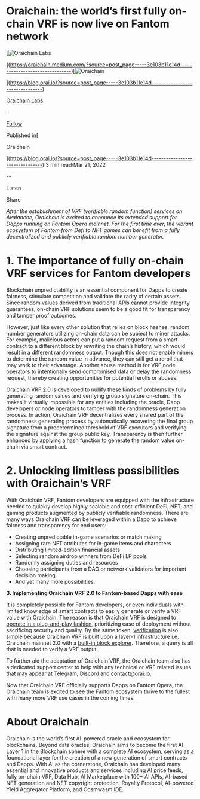 Oraichain: the world’s first fully on-chain VRF is now live on Fantom network
=============================================================================

[![Oraichain Labs](https://miro.medium.com/v2/resize:fill:88:88/1*qkgRIQmh4OF4kLX_OKMiwQ.png)

](https://oraichain.medium.com/?source=post_page-----3e103b11e14d--------------------------------)[![Oraichain](https://miro.medium.com/v2/resize:fill:48:48/1*qkgRIQmh4OF4kLX_OKMiwQ.png)

](https://blog.orai.io/?source=post_page-----3e103b11e14d--------------------------------)

[Oraichain Labs](https://oraichain.medium.com/?source=post_page-----3e103b11e14d--------------------------------)

·

[Follow](https://medium.com/m/signin?actionUrl=https%3A%2F%2Fmedium.com%2F_%2Fsubscribe%2Fuser%2Fea89d3d98052&operation=register&redirect=https%3A%2F%2Fblog.orai.io%2Foraichain-the-worlds-first-fully-on-chain-vrf-is-now-live-on-fantom-network-3e103b11e14d&user=Oraichain+Labs&userId=ea89d3d98052&source=post_page-ea89d3d98052----3e103b11e14d---------------------post_header-----------)

Published in[

Oraichain

](https://blog.orai.io/?source=post_page-----3e103b11e14d--------------------------------)·3 min read·Mar 21, 2022

\--

Listen

Share

_After the establishment of VRF (verifiable random function) services on Avalanche, Oraichain is excited to announce its extended support for Dapps running on Fantom Opera mainnet. For the first time ever, the vibrant ecosystem of Fantom from Defi to NFT games can benefit from a fully decentralized and publicly verifiable random number generator._

**1\. The importance of fully on-chain VRF services for Fantom developers**
===========================================================================

Blockchain unpredictability is an essential component for Dapps to create fairness, stimulate competition and validate the rarity of certain assets. Since random values derived from traditional APIs cannot provide integrity guarantees, on-chain VRF solutions seem to be a good fit for transparency and tamper proof outcomes.

However, just like every other solution that relies on block hashes, random number generators utilizing on-chain data can be subject to miner attacks. For example, malicious actors can put a random request from a smart contract to a different block by rewriting the chain’s history, which would result in a different randomness output. Though this does not enable miners to determine the random value in advance, they can still get a reroll that may work to their advantage. Another abuse method is for VRF node operators to intentionally send compromised data or delay the randomness request, thereby creating opportunities for potential rerolls or abuses.

[Oraichain VRF 2.0](https://docs.orai.io/vrf/introduction) is developed to nullify these kinds of problems by fully generating random values and verifying group signature on-chain. This makes it virtually impossible for any entities including the oracle, Dapp developers or node operators to tamper with the randomness generation process. In action, Oraichain VRF decentralizes every shared part of the randomness generating process by automatically recovering the final group signature from a predetermined threshold of VRF executors and verifying the signature against the group public key. Transparency is then further enhanced by applying a hash function to generate the random value on-chain via smart contract.

**2\. Unlocking limitless possibilities with Oraichain’s VRF**
==============================================================

With Oraichain VRF, Fantom developers are equipped with the infrastructure needed to quickly develop highly scalable and cost-efficient DeFi, NFT, and gaming products augmented by publicly verifiable randomness. There are many ways Oraichain VRF can be leveraged within a Dapp to achieve fairness and transparency for end users:

*   Creating unpredictable in-game scenarios or match making
*   Assigning rare NFT attributes for in-game items and characters
*   Distributing limited-edition financial assets
*   Selecting random airdrop winners from DeFi LP pools
*   Randomly assigning duties and resources
*   Choosing participants from a DAO or network validators for important decision making
*   And yet many more possibilities.

**3\. Implementing Oraichain VRF 2.0 to Fantom-based Dapps with ease**

It is completely possible for Fantom developers, or even individuals with limited knowledge of smart contracts to easily generate or verify a VRF value with Oraichain. The reason is that Oraichain VRF is designed to [operate in a plug-and-play fashion](https://docs.orai.io/vrf/get-a-random-value-from-api), prioritizing ease of deployment without sacrificing security and quality. By the same token, [verification](https://scan.orai.io/randomness/orai15lv4hxxqew2jhfayfmad7y40zfr8zmgfulqdxj) is also simple because Oraichain VRF is built upon a layer-1 infrastructure i.e. Oraichain mainnet 2.0 with a [built-in block explorer](https://scan.orai.io/). Therefore, a query is all that is needed to verify a VRF output.

To further aid the adaptation of Oraichain VRF, the Oraichain team also has a dedicated support center to help with any technical or VRF related issues that may appear at [Telegram](https://t.me/oraitech), [Discord](https://discord.com/channels/943096297735487488/945980226414981140) and contact@orai.io.

Now that Oraichain VRF officially supports Dapps on Fantom Opera, the Oraichain team is excited to see the Fantom ecosystem thrive to the fullest with many more VRF use cases in the coming times.

About Oraichain
===============

Oraichain is the world’s first AI-powered oracle and ecosystem for blockchains. Beyond data oracles, Oraichain aims to become the first AI Layer 1 in the Blockchain sphere with a complete AI ecosystem, serving as a foundational layer for the creation of a new generation of smart contracts and Dapps. With AI as the cornerstone, Oraichain has developed many essential and innovative products and services including AI price feeds, fully on-chain VRF, Data Hub, AI Marketplace with 100+ AI APIs, AI-based NFT generation and NFT copyright protection, Royalty Protocol, AI-powered Yield Aggregator Platform, and Cosmwasm IDE.